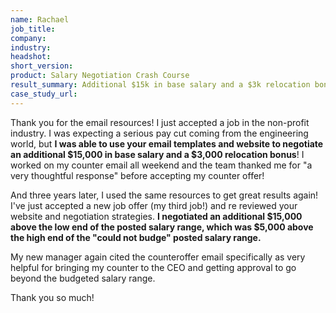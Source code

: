 ```yaml
---
name: Rachael
job_title: 
company: 
industry: 
headshot: 
short_version: 
product: Salary Negotiation Crash Course
result_summary: Additional $15k in base salary and a $3k relocation bonus the first time, and then another big salary increase the second time.
case_study_url: 
---
```


Thank you for the email resources! I just accepted a job in the non-profit industry. I was expecting a serious pay cut coming from the engineering world, but **I was able to use your email templates and website to negotiate an additional $15,000 in base salary and a $3,000 relocation bonus**! I worked on my counter email all weekend and the team thanked me for "a very thoughtful response" before accepting my counter offer!

And three years later, I used the same resources to get great results again! I've just accepted a new job offer (my third job!) and re reviewed your website and negotiation strategies. **I negotiated an additional $15,000 above the low end of the posted salary range, which was $5,000 above the high end of the "could not budge" posted salary range.**

My new manager again cited the counteroffer email specifically as very helpful for bringing my counter to the CEO and getting approval to go beyond the budgeted salary range. 

Thank you so much!